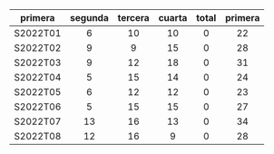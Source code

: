 |  primera  |  segunda  |  tercera  |  cuarta  |  total  |  primera  |
|:---------:|:---------:|:---------:|:--------:|:-------:|:---------:|
| S2022T01  |     6     |    10     |    10    |    0    |    22     |
| S2022T02  |     9     |     9     |    15    |    0    |    28     |
| S2022T03  |     9     |    12     |    18    |    0    |    31     |
| S2022T04  |     5     |    15     |    14    |    0    |    24     |
| S2022T05  |     6     |    12     |    12    |    0    |    23     |
| S2022T06  |     5     |    15     |    15    |    0    |    27     |
| S2022T07  |    13     |    16     |    13    |    0    |    34     |
| S2022T08  |    12     |    16     |    9     |    0    |    28     |